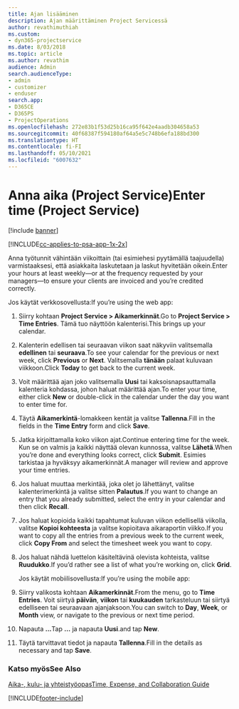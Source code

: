 ```yaml
---
title: Ajan lisääminen
description: Ajan määrittäminen Project Servicessä
author: revathimuthiah
ms.custom:
- dyn365-projectservice
ms.date: 8/03/2018
ms.topic: article
ms.author: revathim
audience: Admin
search.audienceType:
- admin
- customizer
- enduser
search.app:
- D365CE
- D365PS
- ProjectOperations
ms.openlocfilehash: 272e83b1f53d25b16ca95f642e4aadb304658a53
ms.sourcegitcommit: 40f68387f594180af64a5e5c748b6efa188bd300
ms.translationtype: HT
ms.contentlocale: fi-FI
ms.lasthandoff: 05/10/2021
ms.locfileid: "6007632"
---
```

# <a name="enter-time-project-service"></a><span data-ttu-id="94940-103">Anna aika (Project Service)</span><span class="sxs-lookup"><span data-stu-id="94940-103">Enter time (Project Service)</span></span>

[!include [banner](../includes/psa-now-project-operations.md)]

[!INCLUDE[cc-applies-to-psa-app-1x-2x](../includes/cc-applies-to-psa-app-1x-2x.md)]

<span data-ttu-id="94940-104">Anna työtunnit vähintään viikoittain (tai esimiehesi pyytämällä taajuudella) varmistaaksesi, että asiakkaita laskutetaan ja laskut hyvitetään oikein.</span><span class="sxs-lookup"><span data-stu-id="94940-104">Enter your hours at least weekly—or at the frequency requested by your managers—to ensure your clients are invoiced and you’re credited correctly.</span></span>  
  
 <span data-ttu-id="94940-105">Jos käytät verkkosovellusta:</span><span class="sxs-lookup"><span data-stu-id="94940-105">If you’re using the web app:</span></span>  
  
1. <span data-ttu-id="94940-106">Siirry kohtaan **Project Service > Aikamerkinnät**.</span><span class="sxs-lookup"><span data-stu-id="94940-106">Go to **Project Service > Time Entries**.</span></span> <span data-ttu-id="94940-107">Tämä tuo näyttöön kalenterisi.</span><span class="sxs-lookup"><span data-stu-id="94940-107">This brings up your calendar.</span></span>  
  
2. <span data-ttu-id="94940-108">Kalenterin edellisen tai seuraavan viikon saat näkyviin valitsemalla **edellinen** tai **seuraava**.</span><span class="sxs-lookup"><span data-stu-id="94940-108">To see your calendar for the previous or next week, click **Previous** or **Next**.</span></span> <span data-ttu-id="94940-109">Valitsemalla **tänään** palaat kuluvaan viikkoon.</span><span class="sxs-lookup"><span data-stu-id="94940-109">Click **Today** to get back to the current week.</span></span>  
  
3. <span data-ttu-id="94940-110">Voit määrittää ajan joko valitsemalla **Uusi** tai kaksoisnapsauttamalla kalenteria kohdassa, johon haluat määrittää ajan.</span><span class="sxs-lookup"><span data-stu-id="94940-110">To enter your time, either click **New** or double-click in the calendar under the day you want to enter time for.</span></span>  
  
4. <span data-ttu-id="94940-111">Täytä **Aikamerkintä**-lomakkeen kentät ja valitse **Tallenna**.</span><span class="sxs-lookup"><span data-stu-id="94940-111">Fill in the fields in the **Time Entry** form and click **Save**.</span></span>  
  
5. <span data-ttu-id="94940-112">Jatka kirjoittamalla koko viikon ajat.</span><span class="sxs-lookup"><span data-stu-id="94940-112">Continue entering time for the week.</span></span> <span data-ttu-id="94940-113">Kun se on valmis ja kaikki näyttää olevan kunnossa, valitse **Lähetä**.</span><span class="sxs-lookup"><span data-stu-id="94940-113">When you’re done and everything looks correct, click **Submit**.</span></span> <span data-ttu-id="94940-114">Esimies tarkistaa ja hyväksyy aikamerkinnät.</span><span class="sxs-lookup"><span data-stu-id="94940-114">A manager will review and approve your time entries.</span></span>  
  
6. <span data-ttu-id="94940-115">Jos haluat muuttaa merkintää, joka olet jo lähettänyt, valitse kalenterimerkintä ja valitse sitten **Palautus**.</span><span class="sxs-lookup"><span data-stu-id="94940-115">If you want to change an entry that you already submitted, select the entry in your calendar and then click **Recall**.</span></span>  
  
7. <span data-ttu-id="94940-116">Jos haluat kopioida kaikki tapahtumat kuluvan viikon edellisellä viikolla, valitse **Kopioi kohteesta** ja valitse kopioitava aikaraportin viikko.</span><span class="sxs-lookup"><span data-stu-id="94940-116">If you want to copy all the entries from a previous week to the current week, click **Copy From** and select the timesheet week you want to copy.</span></span>  
  
8. <span data-ttu-id="94940-117">Jos haluat nähdä luettelon käsiteltävinä olevista kohteista, valitse **Ruudukko**.</span><span class="sxs-lookup"><span data-stu-id="94940-117">If you’d rather see a list of what you’re working on, click **Grid**.</span></span>  
  
   <span data-ttu-id="94940-118">Jos käytät mobiilisovellusta:</span><span class="sxs-lookup"><span data-stu-id="94940-118">If you’re using the mobile app:</span></span>  
  
9. <span data-ttu-id="94940-119">Siirry valikosta kohtaan **Aikamerkinnät**.</span><span class="sxs-lookup"><span data-stu-id="94940-119">From the menu, go to **Time Entries**.</span></span>     <span data-ttu-id="94940-120">Voit siirtyä **päivän**, **viikon** tai **kuukauden** tarkasteluun tai siirtyä edelliseen tai seuraavaan ajanjaksoon.</span><span class="sxs-lookup"><span data-stu-id="94940-120">You can switch to **Day**, **Week**, or **Month** view, or navigate to the previous or next time period.</span></span>  
  
10. <span data-ttu-id="94940-121">Napauta **...**</span><span class="sxs-lookup"><span data-stu-id="94940-121">Tap **…**</span></span> <span data-ttu-id="94940-122">ja napauta **Uusi**.</span><span class="sxs-lookup"><span data-stu-id="94940-122">and tap **New**.</span></span>  
  
11. <span data-ttu-id="94940-123">Täytä tarvittavat tiedot ja napauta **Tallenna**.</span><span class="sxs-lookup"><span data-stu-id="94940-123">Fill in the details as necessary and tap **Save**.</span></span>  
  
### <a name="see-also"></a><span data-ttu-id="94940-124">Katso myös</span><span class="sxs-lookup"><span data-stu-id="94940-124">See Also</span></span>  
 [<span data-ttu-id="94940-125">Aika-, kulu- ja yhteistyöopas</span><span class="sxs-lookup"><span data-stu-id="94940-125">Time, Expense, and Collaboration Guide</span></span>](../psa/time-expense-collaboration-guide.md)


[!INCLUDE[footer-include](../includes/footer-banner.md)]